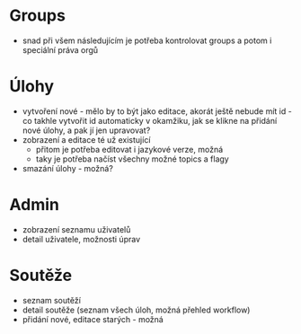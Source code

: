 # Groups #
- snad při všem následujícím je potřeba kontrolovat groups a potom i speciální práva orgů

# Úlohy #
- vytvoření nové - mělo by to být jako editace, akorát ještě nebude mít id - co takhle vytvořit id automaticky v okamžiku, jak se klikne na přidání nové úlohy, a pak jí jen upravovat?
- zobrazení a editace té už existující
    - přitom je potřeba editovat i jazykové verze, možná
    - taky je potřeba načíst všechny možné topics a flagy
- smazání úlohy - možná?

# Admin #
- zobrazení seznamu uživatelů
- detail uživatele, možnosti úprav

# Soutěže #
- seznam soutěží
- detail soutěže (seznam všech úloh, možná přehled workflow)
- přidání nové, editace starých - možná